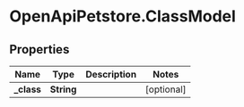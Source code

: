 # OpenApiPetstore.ClassModel

## Properties

Name | Type | Description | Notes
------------ | ------------- | ------------- | -------------
**_class** | **String** |  | [optional] 


